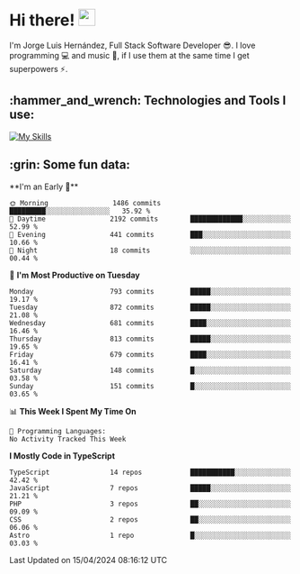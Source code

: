 <h1 align="left">
 <abc>
  <br>Hi there! <img src="https://user-images.githubusercontent.com/42378118/110234147-e3259600-7f4e-11eb-95be-0c4047144dea.gif" width="30"><br>
 </abc>
</h1>

I'm Jorge Luis Hernández, Full Stack Software Developer :sunglasses:. I love programming :computer: and music :musical_score:, if I use them at the same time I get superpowers :zap:. 


<h2 align="left">:hammer_and_wrench: Technologies and Tools I use:</h2>

[![My Skills](https://skillicons.dev/icons?i=js,ts,html,css,py,vue,react,next,nest,postgres,mysql)](https://skillicons.dev)

<h2 align="left">:grin: Some fun data:</h2>
<!--START_SECTION:waka-->
**I'm an Early 🐤** 

```text
🌞 Morning                1486 commits        █████████░░░░░░░░░░░░░░░░   35.92 % 
🌆 Daytime                2192 commits        █████████████░░░░░░░░░░░░   52.99 % 
🌃 Evening                441 commits         ███░░░░░░░░░░░░░░░░░░░░░░   10.66 % 
🌙 Night                  18 commits          ░░░░░░░░░░░░░░░░░░░░░░░░░   00.44 % 
```
📅 **I'm Most Productive on Tuesday** 

```text
Monday                   793 commits         █████░░░░░░░░░░░░░░░░░░░░   19.17 % 
Tuesday                  872 commits         █████░░░░░░░░░░░░░░░░░░░░   21.08 % 
Wednesday                681 commits         ████░░░░░░░░░░░░░░░░░░░░░   16.46 % 
Thursday                 813 commits         █████░░░░░░░░░░░░░░░░░░░░   19.65 % 
Friday                   679 commits         ████░░░░░░░░░░░░░░░░░░░░░   16.41 % 
Saturday                 148 commits         █░░░░░░░░░░░░░░░░░░░░░░░░   03.58 % 
Sunday                   151 commits         █░░░░░░░░░░░░░░░░░░░░░░░░   03.65 % 
```


📊 **This Week I Spent My Time On** 

```text
💬 Programming Languages: 
No Activity Tracked This Week
```

**I Mostly Code in TypeScript** 

```text
TypeScript               14 repos            ███████████░░░░░░░░░░░░░░   42.42 % 
JavaScript               7 repos             █████░░░░░░░░░░░░░░░░░░░░   21.21 % 
PHP                      3 repos             ██░░░░░░░░░░░░░░░░░░░░░░░   09.09 % 
CSS                      2 repos             ██░░░░░░░░░░░░░░░░░░░░░░░   06.06 % 
Astro                    1 repo              █░░░░░░░░░░░░░░░░░░░░░░░░   03.03 % 
```




 Last Updated on 15/04/2024 08:16:12 UTC
<!--END_SECTION:waka-->
